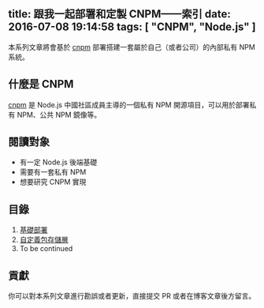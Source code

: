 title: 跟我一起部署和定製 CNPM——索引
date: 2016-07-08 19:14:58
tags: [ "CNPM", "Node.js" ]
---

本系列文章將會基於 [cnpm](https://github.com/cnpm/cnpmjs.org) 部署搭建一套屬於自己（或者公司）的內部私有 NPM 系統。

## 什麼是 CNPM

[cnpm](https://github.com/cnpm/cnpmjs.org) 是 Node.js 中國社區成員主導的一個私有 NPM 開源項目，可以用於部署私有 NPM、公共 NPM 鏡像等。

## 閱讀對象

+ 有一定 Node.js 後端基礎
+ 需要有一套私有 NPM
+ 想要研究 CNPM 實現

## 目錄

1. [基礎部署](https://xcoder.in/2016/07/09/lets-cnpm-base-deploy/)
2. [自定義包存儲層](https://xcoder.in/2016/07/22/lets-cnpm-storage/)
3. To be continued

## 貢獻

你可以對本系列文章進行勘誤或者更新，直接提交 PR 或者在博客文章後方留言。
